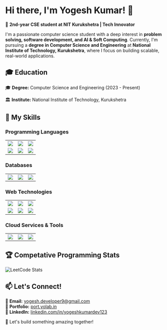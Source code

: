 # Hi there, I'm Yogesh Kumar! 👋  

🚀 **2nd-year CSE student at NIT Kurukshetra | Tech Innovator**  

I'm a passionate computer science student with a deep interest in **problem solving, software development, and  AI & Soft Computing**. Currently, I'm pursuing a **degree in Computer Science and Engineering** at **National Institute of Technology, Kurukshetra**, where I focus on building scalable, real-world applications.  

## 🎓 Education  
🎓 **Degree:** Computer Science and Engineering (2023 - Present)

🏛 **Institute:** National Institute of Technology, Kurukshetra  

## 🚀 My Skills  

### **Programming Languages**  
<table>
  <tr>
    <td><img src="https://img.shields.io/badge/C-00599C?style=for-the-badge&logo=c&logoColor=white"></td>
    <td><img src="https://img.shields.io/badge/C++-00599C?style=for-the-badge&logo=c%2B%2B&logoColor=white"></td>
    <td><img src="https://img.shields.io/badge/JavaScript-F7DF1E?style=for-the-badge&logo=javascript&logoColor=black"></td>
  </tr>
  <tr>
    <td><img src="https://img.shields.io/badge/Java-007396?style=for-the-badge&logo=java&logoColor=white"></td>
    <td><img src="https://img.shields.io/badge/Python-3776AB?style=for-the-badge&logo=python&logoColor=white"></td>
    <td><img src="https://img.shields.io/badge/Kotlin-0095D5?style=for-the-badge&logo=kotlin&logoColor=white"></td>
  </tr>
</table>  

### **Databases**  
<table>
  <tr>
    <td><img src="https://img.shields.io/badge/MySQL-4479A1?style=for-the-badge&logo=mysql&logoColor=white"></td>
    <td><img src="https://img.shields.io/badge/MongoDB-47A248?style=for-the-badge&logo=mongodb&logoColor=white"></td>
    <td><img src="https://img.shields.io/badge/SQLite-003B57?style=for-the-badge&logo=sqlite&logoColor=white"></td>
  </tr>
</table>  

### **Web Technologies**  
<table>
  <tr>
    <td><img src="https://img.shields.io/badge/Django-092E20?style=for-the-badge&logo=django&logoColor=white"></td>
    <td><img src="https://img.shields.io/badge/Node.js-43853D?style=for-the-badge&logo=node.js&logoColor=white"></td>
    <td><img src="https://img.shields.io/badge/Express.js-000000?style=for-the-badge&logo=express&logoColor=white"></td>
  </tr>
  <tr>
    <td><img src="https://img.shields.io/badge/HTML5-E34F26?style=for-the-badge&logo=html5&logoColor=white"></td>
    <td><img src="https://img.shields.io/badge/CSS3-1572B6?style=for-the-badge&logo=css3&logoColor=white"></td>
    <td><img src="https://img.shields.io/badge/Bootstrap-563D7C?style=for-the-badge&logo=bootstrap&logoColor=white"></td>
  </tr>
</table>  

### **Cloud Services & Tools**  
<table>
  <tr>
    <td><img src="https://img.shields.io/badge/AWS-232F3E?style=for-the-badge&logo=amazon-aws&logoColor=white"></td>
    <td><img src="https://img.shields.io/badge/GitHub-181717?style=for-the-badge&logo=github&logoColor=white"></td>
    <td><img src="https://img.shields.io/badge/Postman-FF6C37?style=for-the-badge&logo=postman&logoColor=white"></td>
  </tr>
</table>  

## 🏆 Competative Programming Stats  
<img src="https://leetcard.jacoblin.cool/user6106kI?theme=dark&font=Monospace" alt="LeetCode Stats" />

## 📫 Let's Connect!  
📧 **Email:** [yogesh.developer9@gmail.com](mailto:yogesh.developer9@gmail.com)  
🔗 **Portfolio:** [port.yolab.in](https://port.yolab.in)  
💼 **LinkedIn:** [linkedin.com/in/yogeshkumardev123](https://www.linkedin.com/in/yogeshkumardev123)  

🚀 Let's build something amazing together!  
